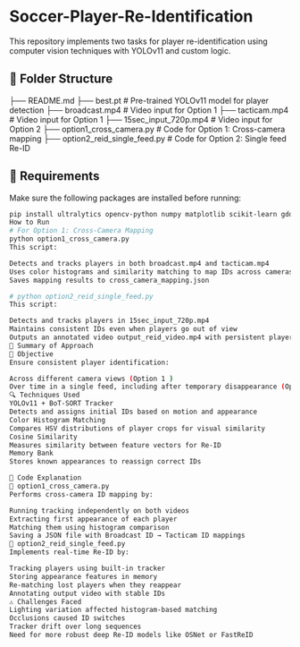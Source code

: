 # Soccer-Player-Re-Identification
This repository implements two tasks for player re-identification using computer vision techniques with YOLOv11 and custom logic.

## 📁 Folder Structure
├── README.md
├── best.pt # Pre-trained YOLOv11 model for player detection
├── broadcast.mp4 # Video input for Option 1
├── tacticam.mp4 # Video input for Option 1
├── 15sec_input_720p.mp4 # Video input for Option 2
├── option1_cross_camera.py # Code for Option 1: Cross-camera mapping
├── option2_reid_single_feed.py # Code for Option 2: Single feed Re-ID

## 🧰 Requirements

Make sure the following packages are installed before running:

```bash
pip install ultralytics opencv-python numpy matplotlib scikit-learn gdown torch torchvision
How to Run
# For Option 1: Cross-Camera Mapping
python option1_cross_camera.py
This script:

Detects and tracks players in both broadcast.mp4 and tacticam.mp4
Uses color histograms and similarity matching to map IDs across cameras
Saves mapping results to cross_camera_mapping.json

# python option2_reid_single_feed.py
This script:

Detects and tracks players in 15sec_input_720p.mp4
Maintains consistent IDs even when players go out of view
Outputs an annotated video output_reid_video.mp4 with persistent player IDs
📄 Summary of Approach
🎯 Objective
Ensure consistent player identification:

Across different camera views (Option 1 )
Over time in a single feed, including after temporary disappearance (Option 2 )
🔍 Techniques Used
YOLOv11 + BoT-SORT Tracker
Detects and assigns initial IDs based on motion and appearance
Color Histogram Matching
Compares HSV distributions of player crops for visual similarity
Cosine Similarity
Measures similarity between feature vectors for Re-ID
Memory Bank
Stores known appearances to reassign correct IDs

🧩 Code Explanation
📁 option1_cross_camera.py
Performs cross-camera ID mapping by:

Running tracking independently on both videos
Extracting first appearance of each player
Matching them using histogram comparison
Saving a JSON file with Broadcast ID → Tacticam ID mappings
📁 option2_reid_single_feed.py
Implements real-time Re-ID by:

Tracking players using built-in tracker
Storing appearance features in memory
Re-matching lost players when they reappear
Annotating output video with stable IDs
⚠️ Challenges Faced
Lighting variation affected histogram-based matching
Occlusions caused ID switches
Tracker drift over long sequences
Need for more robust deep Re-ID models like OSNet or FastReID
